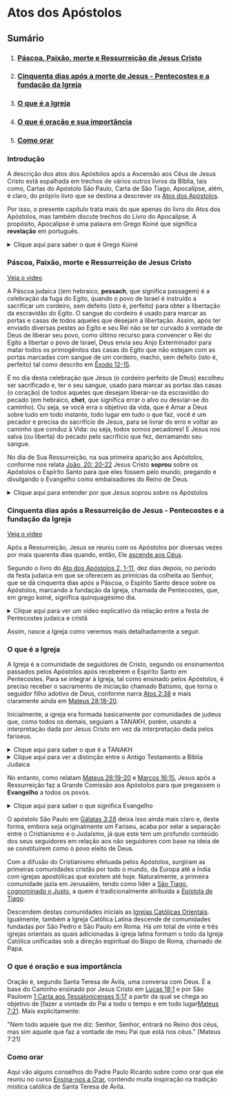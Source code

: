 # Atos dos Apóstolos

## Sumário

1. ### [Páscoa, Paixão, morte e Ressurreição de Jesus Cristo](#páscoa-paixão-morte-e-ressurreição-de-jesus-cristo-1)

2. ### [Cinquenta dias após a morte de Jesus - Pentecostes e a fundação da Igreja](#cinquenta-dias-após-a-morte-de-jesus---pentecostes-e-a-fundação-da-igreja-1)

3. ### [O que é a Igreja](#o-que-é-a-igreja-1)

4. ### [O que é oração e sua importância](#o-que-é-oração-e-sua-importância-1)

5. ### [Como orar](#como-orar-1)


### Introdução

A descrição dos atos dos Apóstolos após a Ascensão aos Céus de Jesus Cristo está espalhada em trechos de vários outros livros da Bíblia, tais como, Cartas do Apóstolo São Paulo, Carta de São Tiago, Apocalipse, além, é claro, do próprio livro que se destina a descrever os [Atos dos Apóstolos](https://fatima.org.br/biblia-online/?book=atos-dos-apostolos).

Por isso, o presente capítulo trata mais do que apenas do livro do Atos dos Apóstolos, mas também discute trechos do Livro do Apocalipse.  A propósito, Apocalipse é uma palavra em Grego Koiné que significa **revelação** em português.

<details>
<summary> Clique aqui para saber o que é Grego Koiné </summary>
<p>Grego Koiné é um dialeto da língua grega falada na região de Israel na época dos Apóstolos e que servia como língua de comunicação entre os diversos povos que habitavam esta região durante a dominação do Império Romano.  Ela era utilizada tal como se usa o Inglês atualmente para permitir a comunicação entre pessoas que falam línguas muito diversas.
</p>
</details>

### Páscoa, Paixão, morte e Ressurreição de Jesus Cristo

[Veja o video](https://www.youtube.com/watch?v=bp71d1khmHI)

A Páscoa judaica ((em hebraico, **pessach**, que significa passagem) é a celebração da fuga do Egito, quando o povo de Israel é instruído a sacrificar um cordeiro, sem defeito (isto é, perfeito) para obter a libertação da escravidão do Egito.  O sangue do cordeiro é usado para marcar as portas e casas de todos aqueles que desejam a libertação.  Assim, após ter enviado diversas pestes ao Egito e seu Rei não se ter curvado à vontade de Deus de liberar seu povo, como último recurso para convencer o Rei do Egito a libertar o povo de Israel, Deus envia seu Anjo Exterminador para matar todos os primogênitos das casas do Egito que não estejam com as portas marcadas com sangue de um cordeiro, macho, sem defeito (isto é, perfeito) tal como descrito em [Êxodo 12-15](https://fatima.org.br/biblia-online/?book=exodo&chapter=12).

É no dia desta celebração que Jesus (o cordeiro perfeito de Deus) escolheu ser sacrificado e, ter o seu sangue, usado para marcar as portas das casas (o coração) de todos aqueles que desejam liberar-se da escravidão do pecado (em hebraico, **chet**, que significa errar o alvo ou desviar-se do caminho). Ou seja, se você erra o objetivo da vida, que é Amar a Deus sobre tudo em todo instante, todo lugar em tudo o que faz, você é um pecador e precisa do sacrifício de Jesus, para se livrar do erro e voltar ao caminho que conduz à Vida: ou seja, todos somos pecadores!  E Jesus nos salva (ou liberta) do pecado pelo sacrifício que fez, derramando seu sangue.

No dia de Sua Ressurreição, na sua primeira aparição aos Apóstolos, conforme nos relata [João, 20: 20-22](https://fatima.org.br/biblia-online/?book=sao-joao&chapter=20) Jesus Cristo **soprou** sobre os Apóstolos o Espírito Santo para que eles fossem pelo mundo, pregando e divulgando o Evangelho como embaixadores do Reino de Deus.

<details>
<summary> Clique aqui para entender por que Jesus soprou sobre os Apóstolos </summary>

<p>Observe que a palavra hebraica para Sopro é Ruach que é a mesma palavra usada para designar vento, respiração e espírito.  Assim, o sopro de Jesus (que é Deus) é entendido como o <i>Espírito Santo</i>.</p>
</details>

### Cinquenta dias após a Ressurreição de Jesus - Pentecostes e a fundação da Igreja

[Veja o video](https://www.youtube.com/watch?v=lM2CEPp3VU4)

Após a Ressurreição, Jesus se reuniu com os Apóstolos por diversas vezes por mais quarenta dias quando, então, Ele [ascende aos Céus](https://www.vaticannews.va/pt/feriados-liturgicos/ascensao-do-senhor.html).

Segundo o livro do [Ato dos Apóstolos 2, 1-11](https://fatima.org.br/biblia-online/?book=atos-dos-apostolos&chapter=2), dez dias depois, no período da festa judaica em que se oferecem as primícias da colheita ao Senhor, que se dá cinquenta dias após a Páscoa, o Espírito Santo desce sobre os Apóstolos, marcando a fundação da Igreja, chamada de Pentecostes, que, em grego koiné, significa quinquagésimo dia.

<details>
<summary>Clique aqui para ver um video explicativo da relação entre a festa de Pentecostes judaica e cristã</summary>

<p><a href="https://www.youtube.com/watch?v=44b8E7AWG-s">Pentecostes</a></p>

</details>

Assim, nasce a Igreja como veremos mais detalhadamente a seguir.

### O que é a Igreja

A Igreja é a comunidade de seguidores de Cristo, segundo os ensinamentos passados pelos Apóstolos após receberem o Espírito Santo em Pentecostes.  Para se integrar à Igreja, tal como ensinado pelos Apóstolos, é preciso receber o sacramento de iniciação chamado Batismo, que torna o seguidor filho adotivo de Deus, conforme narra [Atos 2:38](https://fatima.org.br/biblia-online/?book=atos-dos-apostolos&chapter=2) e mais claramente ainda em [Mateus 28:18-20](https://fatima.org.br/biblia-online/?book=sao-mateus&chapter=28).

Inicialmente, a igreja era formada basicamente por comunidades de judeus que, como todos os demais, seguiam a TANAKH, porém, usando a interpretação dada por Jesus Cristo em vez da interpretação dada pelos fariseus.

<details>
<summary>Clique aqui para saber o que é a TANAKH</summary>

<p>TANAKH é uma sigla que reúne as palavras hebraicas Torah, Nevi'im e Ketuvim.  Estas palavras designam, respectivamente, os livros que compõem a Lei ou Ensinamento de Moisés; as advertências dos Profetas, e os demais Escritos que compunham a Bíblia Judaica.
</p>
</details>

<details>
<summary> Clique aqui para ver a distinção entre o Antigo Testamento a Bíblia Judaica</summary>

<p>A Bíblia judaica mais usada na época de Jesus era escrita em grego koiné denominada <a href="https://pt.wikipedia.org/wiki/Septuaginta">Septuaginta</a>.  Tratava-se de uma tradução para o grego koiné realizada por volta do século III a.C dos livros originalmente escritos em hebraico e aramaico acrescida de livros escritos até o século I a.C por comunidades judaicas da região de Alexandria, que falavam nativamente de grego koiné.  Estes livros contam a história e a revelação divina ocorrida entre o período anterior ao século III a.C e o período do Novo Testamento.</p>

<p>A partir do século I d.C, os rabinos judeus convencionaram a excluir da Bíblia Judaica todos os livros originalmente escritos em grego koiné.  Curiosamente, Lutero optou por seguir a tradição judaica em oposição à tradição apostólica e, por isso, atualmente, a Bíblia Protestante também não possui tais livros que são denominados pelas Igrejas Apostólicas de <a href="https://pt.wikipedia.org/wiki/Livros_deuterocan%C3%B4nicos">Deuterocanônicos</a>.</p>

</details>

No entanto, como relatam [Mateus 28:19-20](https://fatima.org.br/biblia-online/?book=sao-mateus&chapter=28) e [Marcos 16:15](https://fatima.org.br/biblia-online/?book=sao-marcos&chapter=16), Jesus após a Ressurreição faz a Grande Comissão aos Apóstolos para que pregassem o **Evangelho** a todos os povos.

<details>
<summary>Clique aqui para saber o que significa Evangelho</summary>

<p>Evangelho é uma palavra em grego koiné que significa <i>boa notícia</i></p>
</details>

O apóstolo São Paulo em [Gálatas 3:28](https://fatima.org.br/biblia-online/?book=galatas&chapter=3) deixa isso ainda mais claro e, desta forma, embora seja originalmente um Fariseu, acaba por selar a separação entre o Cristianismo e o Judaísmo, já que este tem um profundo conteúdo dos seus seguidores em relação aos não seguidores com base na ideia de se constituírem como o povo eleito de Deus.

Com a difusão do Cristianismo efetuada pelos Apóstolos, surgiram as primeiras comunidades cristãs por todo o mundo, da Europa até a Índia com igrejas apostólicas que existem até hoje.  Naturalmente, a primeira comunidade jazia em Jerusalém, tendo como líder a [São Tiago, cognominado o Justo](https://pt.wikipedia.org/wiki/Tiago,_o_Justo#:~:text=Acredita%2Dse%20que%20ele%20seja,e%20esteve%20com%20Sim%C3%A3o%20Pedro.), a quem é tradicionalmente atribuída a [Epístola de Tiago](https://fatima.org.br/biblia-online/?book=sao-tiago).

Descendem destas comunidades iniciais as [Igrejas Católicas Orientais](https://fasbam.edu.br/2019/12/11/que-sao-as-igrejas-catolicas-orientais/).  Igualmente, também a Igreja Católica Latina descende de comunidades fundadas por São Pedro e São Paulo em Roma.  Há um total de vinte e três igrejas orientais as quais adicionadas à igreja latina formam o todo da Igreja Católica unificadas sob a direção espiritual do Bispo de Roma, chamado de Papa.

### O que é oração e sua importância

Oração é, segundo Santa Teresa de Ávila, uma conversa com Deus.  É a base do Caminho ensinado por Jesus Cristo em [Lucas 18:1](https://fatima.org.br/biblia-online/?book=sao-lucas&chapter=18) e por São Pauloem [1 Carta aos Tessalonicenses 5:17](https://fatima.org.br/biblia-online/?book=i-tessalonicenses&chapter=5) a partir da qual se chega ao objetivo de [fazer a vontade do Pai a todo o tempo e em todo lugar[Mateus 7:21](https://fatima.org.br/biblia-online/?book=sao-mateus&chapter=7).  Mais explicitamente:

"Nem todo aquele que me diz: Senhor, Senhor, entrará no Reino dos céus, mas sim aquele que faz a vontade de meu Pai que está nos céus." (Mateus 7:21)

### Como orar

Aqui vão alguns conselhos do Padre Paulo Ricardo sobre como orar que ele reuniu no curso [Ensina-nos a Orar](https://www.youtube.com/watch?v=vkZ4_6uETvg&list=PLHklNC5Otp0HxghO9_SouSr_fbuH7Ke18), contendo muita inspiração na tradição mística católica de Santa Teresa de Ávila.
